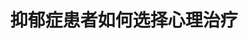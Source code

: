 ---
title: 抑郁症患者如何选择心理治疗
tags: [孤独症, Austim, ASD, 孤独症谱系, Aspie, AS]
color: secondary
description: 重度抑郁症或病情还处在不稳定的状态则建议首选药物治疗，病情稳定后开始联合心理治疗
external_url: http://mp.weixin.qq.com/s?__biz=MzIyMzgyMjY5NQ==&amp;mid=2247484140&amp;idx=1&amp;sn=4e9889b21d7d8200e4ac3a8ede579d2a&amp;chksm=e81914e4df6e9df2dcafe1b62dd6cae78124228c404b669f23e9289266bfaeebd4cd9d91966b&amp;scene=27#wechat_redirect
---